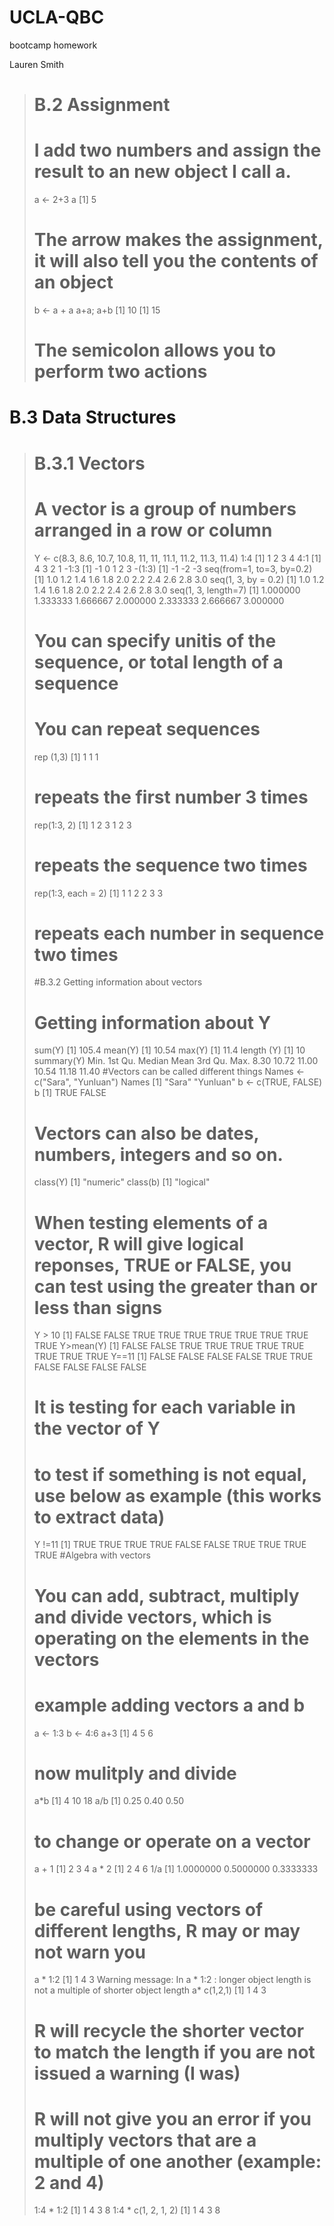 # UCLA-QBC
bootcamp homework

Lauren Smith

> # B.2 Assignment
> # I add two numbers and assign the result to an new object I call a.
> a <- 2+3
> a
[1] 5
> # The arrow makes the assignment, it will also tell you the contents of an object
> b <- a + a
> a+a; a+b
[1] 10
[1] 15
> # The semicolon allows you to perform two actions
# B.3 Data Structures
> # B.3.1 Vectors
> # A vector is a group of numbers arranged in a row or column
> Y <- c(8.3, 8.6, 10.7, 10.8, 11, 11, 11.1, 11.2, 11.3, 11.4)
> 1:4
[1] 1 2 3 4
> 4:1
[1] 4 3 2 1
> -1:3
[1] -1  0  1  2  3
> -(1:3)
[1] -1 -2 -3
> seq(from=1, to=3, by=0.2)
 [1] 1.0 1.2 1.4 1.6 1.8 2.0 2.2 2.4 2.6 2.8 3.0
> seq(1, 3, by = 0.2)
 [1] 1.0 1.2 1.4 1.6 1.8 2.0 2.2 2.4 2.6 2.8 3.0
> seq(1, 3, length=7)
[1] 1.000000 1.333333 1.666667 2.000000 2.333333 2.666667 3.000000
> # You can specify unitis of the sequence, or total length of a sequence
> # You can repeat sequences
> rep (1,3)
[1] 1 1 1
> # repeats the first number 3 times
> rep(1:3, 2)
[1] 1 2 3 1 2 3
> # repeats the sequence two times
> rep(1:3, each = 2)
[1] 1 1 2 2 3 3
> # repeats each number in sequence two times
> #B.3.2 Getting information about vectors
> # Getting information about Y
> sum(Y)
[1] 105.4
> mean(Y)
[1] 10.54
> max(Y)
[1] 11.4
> length (Y)
[1] 10
> summary(Y)
   Min. 1st Qu.  Median    Mean 3rd Qu.    Max. 
   8.30   10.72   11.00   10.54   11.18   11.40 
> #Vectors can be called different things
> Names <- c("Sara", "Yunluan")
> Names
[1] "Sara"    "Yunluan"
> b <- c(TRUE, FALSE)
> b
[1]  TRUE FALSE
> # Vectors can also be dates, numbers, integers and so on. 
> class(Y)
[1] "numeric"
> class(b)
[1] "logical"
> # When testing elements of a vector, R will give logical reponses, TRUE or FALSE, you can test using the greater than or less than signs
> Y > 10
 [1] FALSE FALSE  TRUE  TRUE  TRUE  TRUE  TRUE  TRUE  TRUE  TRUE
> Y>mean(Y)
 [1] FALSE FALSE  TRUE  TRUE  TRUE  TRUE  TRUE  TRUE  TRUE  TRUE
> Y==11
 [1] FALSE FALSE FALSE FALSE  TRUE  TRUE FALSE FALSE FALSE FALSE
> # It is testing for each variable in the vector of Y
> # to test if something is not equal, use below as example (this works to extract data)
> Y !=11
 [1]  TRUE  TRUE  TRUE  TRUE FALSE FALSE  TRUE  TRUE  TRUE  TRUE
> #Algebra with vectors
> # You can add, subtract, multiply and divide vectors, which is operating on the elements in the vectors
> # example adding vectors a and b
> a <- 1:3
> b <- 4:6
> a+3
[1] 4 5 6
> # now mulitply and divide
> a*b
[1]  4 10 18
> a/b
[1] 0.25 0.40 0.50
> # to change or operate on a vector
> a + 1
[1] 2 3 4
> a * 2
[1] 2 4 6
> 1/a
[1] 1.0000000 0.5000000 0.3333333
> # be careful using vectors of different lengths, R may or may not warn you
> a * 1:2
[1] 1 4 3
Warning message:
In a * 1:2 :
  longer object length is not a multiple of shorter object length
> a* c(1,2,1)
[1] 1 4 3
> # R will recycle the shorter vector to match the length if you are not issued a warning (I was)
> # R will not give you an error if you multiply vectors that are a multiple of one another (example: 2 and 4)
> 1:4 * 1:2
[1] 1 4 3 8
> 1:4 * c(1, 2, 1, 2)
[1] 1 4 3 8
